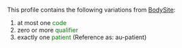 This profile contains the following variations from [BodySite](http://hl7.org/fhir/STU3/BodySite):

1. at most one <span style='color:green'> code </span> 
1. zero or more <span style='color:green'> qualifier </span> 
1. exactly one <span style='color:green'> patient </span>  (Reference as: au-patient)